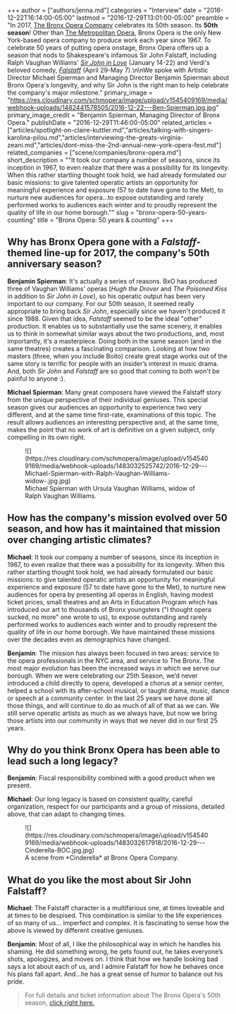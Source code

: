 +++
author = ["authors/jenna.md"]
categories = "Interview"
date = "2016-12-22T16:14:00-05:00"
lastmod = "2016-12-29T13:01:00-05:00"
preamble = "In 2017, [The Bronx Opera Company](/scene/companies/bronx-opera/) celebrates its 50th season. Its **50th season**! Other than [The Metropolitan Opera](/scene/companies/the-metropolitan-opera/), Bronx Opera is the only New York-based opera company to produce work each year since 1967. To celebrate 50 years of putting opera onstage, Bronx Opera offers up a season that nods to Shakespeare's infamous Sir John Falstaff, including Ralph Vaughan Williams' [*Sir John in Love*](http://bronxopera.org/2017-season/) (January 14-22) and Verdi's beloved comedy, [*Falstaff*](http://bronxopera.org/2017-season/) (April 29-May 7).\n\nWe spoke with Artistic Director Michael Spierman and Managing Director Benjamin Spierman about Bronx Opera's longevity, and why Sir John is the right man to help celebrate the company's major milestone."
primary_image = "https://res.cloudinary.com/schmopera/image/upload/v1545409169/media/webhook-uploads/1482441578505/2016-12-22---Ben-Spierman.jpg.jpg"
primary_image_credit = "Benjamin Spierman, Managing Director of Bronx Opera."
publishDate = "2016-12-29T11:46:00-05:00"
related_articles = ["articles/spotlight-on-claire-kuttler.md","articles/talking-with-singers-karolina-pilou.md","articles/interviewing-the-greats-virginia-zeani.md","articles/dont-miss-the-2nd-annual-new-york-opera-fest.md"]
related_companies = ["scene/companies/bronx-opera.md"]
short_description = "&quot;It took our company a number of seasons, since its inception in 1967, to even realize that there was a possibility for its longevity. When this rather startling thought took hold, we had already formulated our basic missions: to give talented operatic artists an opportunity for meaningful experience and exposure (57 to date have gone to the Met), to nurture new audiences for opera...to expose outstanding and rarely performed works to audiences each winter and to proudly represent the quality of life in our home borough.&quot;"
slug = "bronx-opera-50-years-counting"
title = "Bronx Opera: 50 years &amp; counting"
+++

## Why has Bronx Opera gone with a *Falstaff*-themed line-up for 2017, the company's 50th anniversary season?
 
**Benjamin Spierman**: It's actually a series of reasons. BxO has produced three of Vaughan Williams' operas (*Hugh the Drover* and *The Poisoned Kiss* in addition to *Sir John in Love*), so his operatic output has been very important to our company. For our 50th season, it seemed really appropriate to bring back *Sir John*, especially since we haven't produced it since 1988. Given that idea, *Falstaff* seemed to be the ideal "other" production. It enables us to substantially use the same scenery, it enables us to think in somewhat similar ways about the two productions, and, most importantly, it's a masterpiece. Doing both in the same season (and in the same theatres) creates a fascinating comparison. Looking at how two masters (three, when you include Boito) create great stage works out of the same story is terrific for people with an insider’s interest in music drama. And, both *Sir John* and *Falstaff* are so good that coming to both won't be painful to anyone :).

**Michael Spierman**: Many great composers have viewed the Falstaff story from the unique perspective of their individual geniuses.  This special season gives our audiences an opportunity to experience two very different, and at the same time first-rate, examinations of this topic.  The result allows audiences an interesting perspective and, at the same time, makes the point that no work of art is definitive on a given subject, only compelling in its own right.  

<figure data-type="image">![](https://res.cloudinary.com/schmopera/image/upload/v1545409169/media/webhook-uploads/1483032525742/2016-12-29---Michael-Spierman-with-Ralph-Vaughan-Williams-widow-.jpg.jpg)
<figcaption>Michael Spierman with Ursula Vaughan Williams, widow of Ralph Vaughan Williams.</figcaption>
</figure>

## How has the company's mission evolved over 50 season, and how has it maintained that mission over changing artistic climates?

**Michael**: It took our company a number of seasons, since its inception in 1967, to even realize that there was a possibility for its longevity.  When this rather startling thought took hold, we had already formulated our basic missions: to give talented operatic artists an opportunity for meaningful experience and exposure (57 to date have gone to the Met), to nurture new audiences for opera by presenting all operas in English, having modest ticket prices, small theatres and an Arts in Education Program which has introduced our art to thousands of Bronx youngsters ("I thought opera sucked, no more" one wrote to us), to expose outstanding and rarely performed works to audiences each winter and to proudly represent the quality of life in our home borough.  We have maintained these missions over the decades even as demographics have changed.

**Benjamin**: The mission has always been focused in two areas: service to the opera professionals in the NYC area, and service to The Bronx. The most major evolution has been the increased ways in which we serve our borough. When we were celebrating our 25th Season, we’d never introduced a child directly to opera, developed a chorus at a senior center, helped a school with its after-school musical, or taught drama, music, dance or speech at a community center. In the last 25 years we have done all those things, and will continue to do as much of all of that as we can. We still serve operatic artists as much as we always have, but now we bring those artists into our community in ways that we never did in our first 25 years.
 
## Why do you think Bronx Opera has been able to lead such a long legacy?
 
**Benjamin**: Fiscal responsibility combined with a good product when we present. 

**Michael**: Our long legacy is based on consistent quality, careful organization, respect for our participants and a group of missions, detailed above, that can adapt to changing times.

<figure data-type="image">![](https://res.cloudinary.com/schmopera/image/upload/v1545409169/media/webhook-uploads/1483032617918/2016-12-29---Cinderella-BOC.jpg.jpg)
<figcaption>A scene from *Cinderella* at Bronx Opera Company.</figcaption>
</figure>
 
## What do you like the most about Sir John Falstaff?
 
**Michael**: The Falstaff character is a multifarious one, at times loveable and at times to be despised.  This combination is similar to the life experiences of so many of us… imperfect and complex.  It is fascinating to sense how the above is viewed by different creative geniuses.  

**Benjamin**: Most of all, I like the philosophical way in which he handles his shaming. He did something wrong, he gets found out, he takes everyone’s shots, apologizes, and moves on. I think that how we handle looking bad says a lot about each of us, and I admire Falstaff for how he behaves once his plans fall apart. And…he has a great sense of humor to balance out his pride.

>For full details and ticket information about The Bronx Opera's 50th season, [click right here.](http://bronxopera.org/2017-season/)
